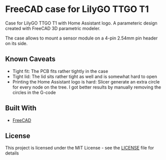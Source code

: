 # FreeCAD case for LilyGO TTGO T1

Case for LilyGO TTGO T1 with Home Assistant logo. A parameteric design
created with FreeCAD 3D parametric modeler.

The case allows to mount a sensor module on a 4-pin 2.54mm pin header on
its side.

## Known Caveats

* Tight fit: The PCB fits rather tightly in the case
* Tight lid: The lid sits rather tight as well and is somewhat hard to open
* Printing the Home Assistant logo is hard: Slicer generate an extra circle for
  every node on the tree. I got better results by manually removing the circles
  in the G-code

## Built With

* [FreeCAD](https://www.freecadweb.org/)

## License

This project is licensed under the MIT License - see the
[LICENSE](LICENSE) file for details

